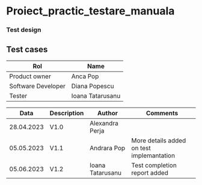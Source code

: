 # Proiect_practic_testare_manuala
### Test design 
<h2>Test cases </h2> 

| Rol  | Name  |
|---|---|
| Product owner | Anca Pop |
| Software Developer | Diana Popescu |
| Tester | Ioana Tatarusanu |

| Data  | Description | Author | Comments | 
|---|---|---|---|
| 28.04.2023 | V1.0 | Alexandra Perja | |
| 05.05.2023 | V1.1 | Andrara Pop | More details added on test implemantation |
| 05.06.2023 | V1.2 | Ioana Tatarusanu | Test completion report added |
